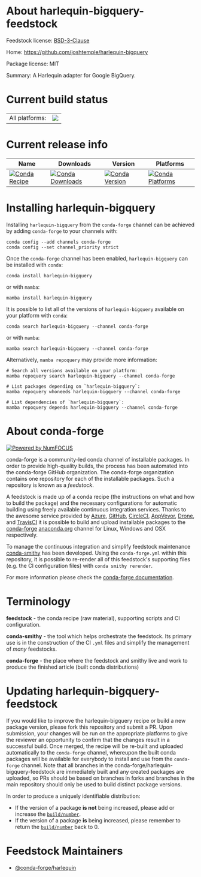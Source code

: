 About harlequin-bigquery-feedstock
==================================

Feedstock license: [BSD-3-Clause](https://github.com/conda-forge/harlequin-bigquery-feedstock/blob/main/LICENSE.txt)

Home: https://github.com/joshtemple/harlequin-bigquery

Package license: MIT

Summary: A Harlequin adapter for Google BigQuery.

Current build status
====================


<table><tr><td>All platforms:</td>
    <td>
      <a href="https://dev.azure.com/conda-forge/feedstock-builds/_build/latest?definitionId=21315&branchName=main">
        <img src="https://dev.azure.com/conda-forge/feedstock-builds/_apis/build/status/harlequin-bigquery-feedstock?branchName=main">
      </a>
    </td>
  </tr>
</table>

Current release info
====================

| Name | Downloads | Version | Platforms |
| --- | --- | --- | --- |
| [![Conda Recipe](https://img.shields.io/badge/recipe-harlequin--bigquery-green.svg)](https://anaconda.org/conda-forge/harlequin-bigquery) | [![Conda Downloads](https://img.shields.io/conda/dn/conda-forge/harlequin-bigquery.svg)](https://anaconda.org/conda-forge/harlequin-bigquery) | [![Conda Version](https://img.shields.io/conda/vn/conda-forge/harlequin-bigquery.svg)](https://anaconda.org/conda-forge/harlequin-bigquery) | [![Conda Platforms](https://img.shields.io/conda/pn/conda-forge/harlequin-bigquery.svg)](https://anaconda.org/conda-forge/harlequin-bigquery) |

Installing harlequin-bigquery
=============================

Installing `harlequin-bigquery` from the `conda-forge` channel can be achieved by adding `conda-forge` to your channels with:

```
conda config --add channels conda-forge
conda config --set channel_priority strict
```

Once the `conda-forge` channel has been enabled, `harlequin-bigquery` can be installed with `conda`:

```
conda install harlequin-bigquery
```

or with `mamba`:

```
mamba install harlequin-bigquery
```

It is possible to list all of the versions of `harlequin-bigquery` available on your platform with `conda`:

```
conda search harlequin-bigquery --channel conda-forge
```

or with `mamba`:

```
mamba search harlequin-bigquery --channel conda-forge
```

Alternatively, `mamba repoquery` may provide more information:

```
# Search all versions available on your platform:
mamba repoquery search harlequin-bigquery --channel conda-forge

# List packages depending on `harlequin-bigquery`:
mamba repoquery whoneeds harlequin-bigquery --channel conda-forge

# List dependencies of `harlequin-bigquery`:
mamba repoquery depends harlequin-bigquery --channel conda-forge
```


About conda-forge
=================

[![Powered by
NumFOCUS](https://img.shields.io/badge/powered%20by-NumFOCUS-orange.svg?style=flat&colorA=E1523D&colorB=007D8A)](https://numfocus.org)

conda-forge is a community-led conda channel of installable packages.
In order to provide high-quality builds, the process has been automated into the
conda-forge GitHub organization. The conda-forge organization contains one repository
for each of the installable packages. Such a repository is known as a *feedstock*.

A feedstock is made up of a conda recipe (the instructions on what and how to build
the package) and the necessary configurations for automatic building using freely
available continuous integration services. Thanks to the awesome service provided by
[Azure](https://azure.microsoft.com/en-us/services/devops/), [GitHub](https://github.com/),
[CircleCI](https://circleci.com/), [AppVeyor](https://www.appveyor.com/),
[Drone](https://cloud.drone.io/welcome), and [TravisCI](https://travis-ci.com/)
it is possible to build and upload installable packages to the
[conda-forge](https://anaconda.org/conda-forge) [anaconda.org](https://anaconda.org/)
channel for Linux, Windows and OSX respectively.

To manage the continuous integration and simplify feedstock maintenance
[conda-smithy](https://github.com/conda-forge/conda-smithy) has been developed.
Using the ``conda-forge.yml`` within this repository, it is possible to re-render all of
this feedstock's supporting files (e.g. the CI configuration files) with ``conda smithy rerender``.

For more information please check the [conda-forge documentation](https://conda-forge.org/docs/).

Terminology
===========

**feedstock** - the conda recipe (raw material), supporting scripts and CI configuration.

**conda-smithy** - the tool which helps orchestrate the feedstock.
                   Its primary use is in the construction of the CI ``.yml`` files
                   and simplify the management of *many* feedstocks.

**conda-forge** - the place where the feedstock and smithy live and work to
                  produce the finished article (built conda distributions)


Updating harlequin-bigquery-feedstock
=====================================

If you would like to improve the harlequin-bigquery recipe or build a new
package version, please fork this repository and submit a PR. Upon submission,
your changes will be run on the appropriate platforms to give the reviewer an
opportunity to confirm that the changes result in a successful build. Once
merged, the recipe will be re-built and uploaded automatically to the
`conda-forge` channel, whereupon the built conda packages will be available for
everybody to install and use from the `conda-forge` channel.
Note that all branches in the conda-forge/harlequin-bigquery-feedstock are
immediately built and any created packages are uploaded, so PRs should be based
on branches in forks and branches in the main repository should only be used to
build distinct package versions.

In order to produce a uniquely identifiable distribution:
 * If the version of a package **is not** being increased, please add or increase
   the [``build/number``](https://docs.conda.io/projects/conda-build/en/latest/resources/define-metadata.html#build-number-and-string).
 * If the version of a package **is** being increased, please remember to return
   the [``build/number``](https://docs.conda.io/projects/conda-build/en/latest/resources/define-metadata.html#build-number-and-string)
   back to 0.

Feedstock Maintainers
=====================

* [@conda-forge/harlequin](https://github.com/conda-forge/harlequin/)

